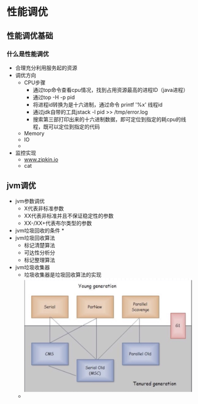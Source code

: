 #   性能调优
##  性能调优基础
### 什么是性能调优
*   合理充分利用服务起的资源
*   调优方向
    *   CPU步骤
        *   通过top命令查看cpu情况，找到占用资源最高的进程ID（java进程）
        *   通过top -H -p pid
        *   将进程id转换为是十六进制，通过命令 printf '%x' 线程id
        *   通过jdk自带的工具jstack -l pid >> /tmp/error.log
        *   搜索第三部打印出来的十六进制数据，即可定位到指定的耗cpu的线程，既可以定位到指定的代码
    *   Memory
    *   IO
    *   
*   监控实现
    +   www.zipkin.io
    +   cat
##  jvm调优
*   jvm参数调优
    *   X代表非标准参数
    *   XX代表非标准并且不保证稳定性的参数
    *   XX-/XX+代表布尔类型的参数
*   jvm垃圾回收的条件
    *   
*   jvm垃圾回收算法
    *   标记清楚算法
    *   可达性分析分
    *   标记整理算法
*   jvm垃圾收集器
    *   垃圾收集器是垃圾回收算法的实现
        ![垃圾收集器](./images/垃圾收集器.jpg '垃圾收集器')
    *   
        
